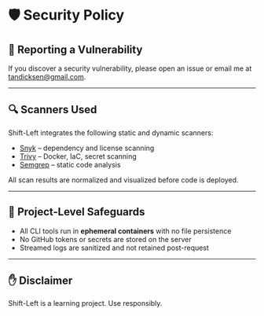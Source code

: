 # 🛡️ Security Policy

## 📣 Reporting a Vulnerability

If you discover a security vulnerability, please open an issue or email me at tandicksen@gmail.com.

---

## 🔍 Scanners Used

Shift-Left integrates the following static and dynamic scanners:

- [Snyk](https://snyk.io) – dependency and license scanning
- [Trivy](https://aquasecurity.github.io/trivy) – Docker, IaC, secret scanning
- [Semgrep](https://semgrep.dev) – static code analysis

All scan results are normalized and visualized before code is deployed.

---

## 🔐 Project-Level Safeguards

- All CLI tools run in **ephemeral containers** with no file persistence
- No GitHub tokens or secrets are stored on the server
- Streamed logs are sanitized and not retained post-request

---

## ✋ Disclaimer

Shift-Left is a learning project. Use responsibly.
